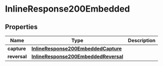 
# InlineResponse200Embedded

## Properties
Name | Type | Description | Notes
------------ | ------------- | ------------- | -------------
**capture** | [**InlineResponse200EmbeddedCapture**](InlineResponse200EmbeddedCapture.md) |  |  [optional]
**reversal** | [**InlineResponse200EmbeddedReversal**](InlineResponse200EmbeddedReversal.md) |  |  [optional]



